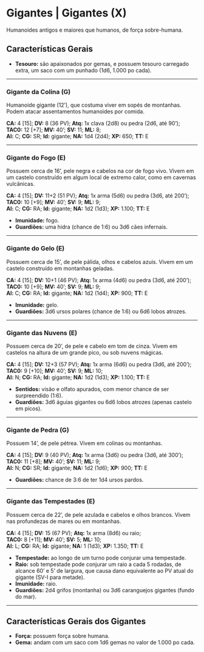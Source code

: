 # Gigantes | Gigantes (X)

Humanoides antigos e maiores que humanos, de força sobre-humana.

## Características Gerais

- **Tesouro:** são apaixonados por gemas, e possuem tesouro carregado extra, um saco com um punhado (1d6, 1.000 po cada).

---

### Gigante da Colina (G)

Humanoide gigante (12’), que costuma viver em sopés de montanhas. Podem atacar assentamentos humanoides por comida.

**CA:** 4 [15]; **DV:** 8 (36 PV); **Atq:** 1x clava (2d8) ou pedra (2d6, até 90’);  
**TAC0:** 12 [+7]; **MV:** 40’; **SV:** 11; **ML:** 8;  
**Al:** C; **CG:** SR; **Id:** gigante; **NA:** 1d4 (2d4); **XP:** 650; **TT:** E

---

### Gigante do Fogo (E)

Possuem cerca de 16’, pele negra e cabelos na cor de fogo vivo. Vivem em um castelo construído em algum local de extremo calor, como em cavernas vulcânicas.

**CA:** 4 [15]; **DV:** 11+2 (51 PV); **Atq:** 1x arma (5d6) ou pedra (3d6, até 200’);  
**TAC0:** 10 [+9]; **MV:** 40’; **SV:** 9; **ML:** 9;  
**Al:** C; **CG:** RA; **Id:** gigante; **NA:** 1d2 (1d3); **XP:** 1.100; **TT:** E

- **Imunidade:** fogo.  
- **Guardiões:** uma hidra (chance de 1:6) ou 3d6 cães infernais.

---

### Gigante do Gelo (E)

Possuem cerca de 15’, de pele pálida, olhos e cabelos azuis. Vivem em um castelo construído em montanhas geladas.

**CA:** 4 [15]; **DV:** 10+1 (46 PV); **Atq:** 1x arma (4d6) ou pedra (3d6, até 200’);  
**TAC0:** 10 [+9]; **MV:** 40’; **SV:** 9; **ML:** 9;  
**Al:** C; **CG:** RA; **Id:** gigante; **NA:** 1d2 (1d4); **XP:** 900; **TT:** E

- **Imunidade:** gelo.  
- **Guardiões:** 3d6 ursos polares (chance de 1:6) ou 6d6 lobos atrozes.

---

### Gigante das Nuvens (E)

Possuem cerca de 20’, de pele e cabelo em tom de cinza. Vivem em castelos na altura de um grande pico, ou sob nuvens mágicas.

**CA:** 4 [15]; **DV:** 12+3 (57 PV); **Atq:** 1x arma (6d6) ou pedra (3d6, até 200’);  
**TAC0:** 9 [+10]; **MV:** 40’; **SV:** 9; **ML:** 10;  
**Al:** N; **CG:** RA; **Id:** gigante; **NA:** 1d2 (1d3); **XP:** 1.100; **TT:** E

- **Sentidos:** visão e olfato apurados, com menor chance de ser surpreendido (1:6).  
- **Guardiões:** 3d6 águias gigantes ou 6d6 lobos atrozes (apenas castelo em picos).

---

### Gigante de Pedra (G)

Possuem 14’, de pele pétrea. Vivem em colinas ou montanhas.

**CA:** 4 [15]; **DV:** 9 (40 PV); **Atq:** 1x arma (3d6) ou pedra (3d6, até 300’);  
**TAC0:** 11 [+8]; **MV:** 40’; **SV:** 11; **ML:** 9;  
**Al:** N; **CG:** SR; **Id:** gigante; **NA:** 1d2 (1d6); **XP:** 900; **TT:** E

- **Guardiões:** chance de 3:6 de ter 1d4 ursos pardos.

---

### Gigante das Tempestades (E)

Possuem cerca de 22’, de pele azulada e cabelos e olhos brancos. Vivem nas profundezas de mares ou em montanhas.

**CA:** 4 [15]; **DV:** 15 (67 PV); **Atq:** 1x arma (8d6) ou raio;  
**TAC0:** 8 [+11]; **MV:** 40’; **SV:** 5; **ML:** 10;  
**Al:** L; **CG:** RA; **Id:** gigante; **NA:** 1 (1d3); **XP:** 1.350; **TT:** E

- **Tempestade:** ao longo de um turno pode conjurar uma tempestade.  
- **Raio:** sob tempestade pode conjurar um raio a cada 5 rodadas, de alcance 60’ e 5’ de largura, que causa dano equivalente ao PV atual do gigante (SV-I para metade).  
- **Imunidade:** raio.  
- **Guardiões:** 2d4 grifos (montanha) ou 3d6 caranguejos gigantes (fundo do mar).

---

## Características Gerais dos Gigantes

- **Força:** possuem força sobre humana.
- **Gema:** andam com um saco com 1d6 gemas no valor de 1.000 po cada.